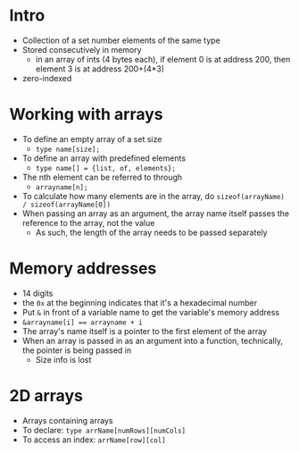 # Intro
- Collection of a set number elements of the same type
- Stored consecutively in memory
  - in an array of ints (4 bytes each), if element 0 is at address 200, then element 3 is at address 200+(4*3)
- zero-indexed

# Working with arrays
- To define an empty array of a set size
  - `type name[size];`
- To define an array with predefined elements
  - `type name[] = {list, of, elements};`
- The nth element can be referred to through
  - `arrayname[n];`
- To calculate how many elements are in the array, do `sizeof(arrayName) / sizeof(arrayName[0])`
- When passing an array as an argument, the array name itself passes the reference to the array, not the value
  - As such, the length of the array needs to be passed separately

# Memory addresses
- 14 digits
- the `0x` at the beginning indicates that it's a hexadecimal number
- Put `&` in front of a variable name to get the variable's memory address
- `&arrayname[i] == arrayname + i`
- The array's name itself is a pointer to the first element of the array
- When an array is passed in as an argument into a function, technically, the pointer is being passed in
  - Size info is lost

# 2D arrays
- Arrays containing arrays
- To declare: `type arrName[numRows][numCols]`
- To access an index: `arrName[row][col]`